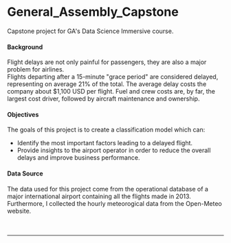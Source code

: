# General_Assembly_Capstone
Capstone project for GA's Data Science Immersive course.

#### Background

Flight delays are not only painful for passengers, they are also a major problem for airlines.  
Flights departing after a 15-minute "grace period" are considered delayed, representing on average 21% of the total. The average delay costs the company about $1,100 USD per flight. Fuel and crew costs are, by far, the largest cost driver, followed by aircraft maintenance and ownership. 



#### Objectives

The goals of this project is to create a classification model which can:

- Identify the most important factors leading to a delayed flight.
- Provide insights to the airport operator in order to reduce the overall delays and improve business performance.


#### Data Source

The data used for this project come from the operational database of a major international airport containing all the flights made in 2013. Furthermore, I collected the hourly meteorogical data from the Open-Meteo website.  
<br/><br/>


***
